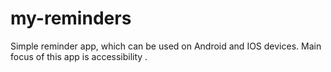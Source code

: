 # my-reminders
Simple reminder app, which can be used on Android and IOS devices. Main focus of this app is accessibility . 
